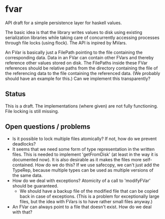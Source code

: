 fvar
====

API draft for a simple persistence layer for haskell values.

The basic idea is that the library writes values to disk using existing serialization libraries 
while taking care of concurrently accessing processes through file locks (using flock). 
The API is inpired by MVars.

An FVar is basically just a FilePath pointing to the file containing the corresponding data.
Data in an FVar can contain other FVars and thereby reference other values stored on disk.
The FilePaths inside these FVar references should be relative paths from the directory containing
the file of the referencing data to the file containing the referenced data. (We probably should
have an example for this.) Can we implement this transparently?

Status
------

This is a draft. The implementations (where given) are not fully functioning. File locking is still missing.

Open questions / problems
-------------------------

  - Is it possible to lock multiple files atomically? If not, how do we prevent deadlocks?
  - It seems that we need some form of type representation in the written files. This is needed to implement 'getFromDisk' (at least in the way it is documented now). It is also desirable as it makes the files more self-contained. How do we do this? If we use safecopy, we can't just add the TypeRep, because multiple types can be used as multiple versions of the same data.
  - How do we deal with exceptions? Atomicity of a call to 'modifyFVar' should be guaranteed.
    - We should have a backup file of the modified file that can be copied back in case of exceptions. (This is a problem for exceptionally large files, but the idea with FVars is to have rather small files anyway.)
  - An FVar can always point to a file that doesn't exist. How do we deal with that?
